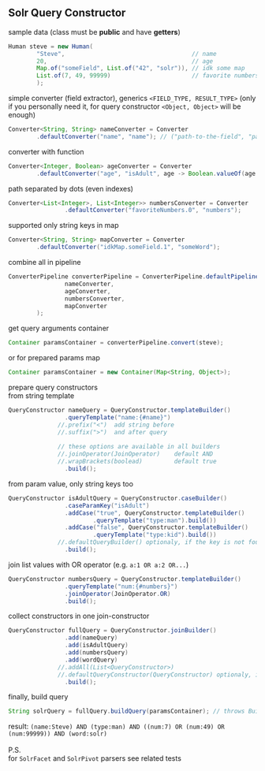 ## Solr Query Constructor

sample data (class must be __public__ and have __getters__)
```java
Human steve = new Human(
        "Steve",                                    // name
        20,                                         // age
        Map.of("someField", List.of("42", "solr")), // idk some map
        List.of(7, 49, 99999)                       // favorite numbers
        );
```

simple converter (field extractor), generics `<FIELD_TYPE, RESULT_TYPE>` (only if you personally need it, for query constructor `<Object, Object>` will be enough) 
```java
Converter<String, String> nameConverter = Converter
        .defaultConverter("name", "name"); // ("path-to-the-field", "param-name")
```
converter with function
```java
Converter<Integer, Boolean> ageConverter = Converter
        .defaultConverter("age", "isAdult", age -> Boolean.valueOf(age > 18).toString());
```

path separated by dots (even indexes)
```java
Converter<List<Integer>, List<Integer>> numbersConverter = Converter
                .defaultConverter("favoriteNumbers.0", "numbers");
```

supported only string keys in map
```java
Converter<String, String> mapConverter = Converter
        .defaultConverter("idkMap.someField.1", "someWord");
```

combine all in pipeline
```java
ConverterPipeline converterPipeline = ConverterPipeline.defaultPipeline(
                nameConverter,
                ageConverter,
                numbersConverter,
                mapConverter
        );
```

get query arguments container
```java
Container paramsContainer = converterPipeline.convert(steve);
```
or for prepared params map
```java
Container paramsContainer = new Container(Map<String, Object>);
```

prepare query constructors \
from string template
```java
QueryConstructor nameQuery = QueryConstructor.templateBuilder()
                .queryTemplate("name:{#name}")
              //.prefix("<")  add string before
              //.suffix(">")  and after query
                
              // these options are available in all builders
              //.joinOperator(JoinOperator)    default AND
              //.wrapBrackets(boolead)         default true
                .build();
```
from param value, only string keys too
```java
QueryConstructor isAdultQuery = QueryConstructor.caseBuilder()
                .caseParamKey("isAdult")
                .addCase("true", QueryConstructor.templateBuilder()
                        .queryTemplate("type:man").build())
                .addCase("false", QueryConstructor.templateBuilder()
                        .queryTemplate("type:kid").build())
              //.defaultQueryBuilder() optionaly, if the key is not found
                .build();
```

join list values with OR operator (e.g. `a:1 OR a:2 OR...`)
```java
QueryConstructor numbersQuery = QueryConstructor.templateBuilder()
                .queryTemplate("num:{#numbers}")
                .joinOperator(JoinOperator.OR)
                .build();
```

collect constructors in one join-constructor
```java
QueryConstructor fullQuery = QueryConstructor.joinBuilder()
                .add(nameQuery)
                .add(isAdultQuery)
                .add(numbersQuery)
                .add(wordQuery)
              //.addAll(List<QueryConstructor>)
              //.defaultQueryConstructor(QueryConstructor) optionaly, if all other returns null
                .build();
```

finally, build query
```java
String solrQuery = fullQuery.buildQuery(paramsContainer); // throws BuildSolrQueryException
```
result: `(name:Steve) AND (type:man) AND ((num:7) OR (num:49) OR (num:99999)) AND (word:solr)`
<br>
<br>
P.S. \
for `SolrFacet` and `SolrPivot` parsers see related tests
